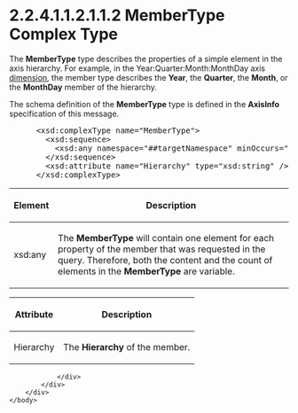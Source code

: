 <html dir="LTR" xmlns:mshelp="http://msdn.microsoft.com/mshelp" xmlns:ddue="http://ddue.schemas.microsoft.com/authoring/2003/5" xmlns:xlink="http://www.w3.org/1999/xlink" xmlns:tool="http://www.microsoft.com/tooltip">
    <head>
        <meta http-equiv="Content-Type" content="text/html; CHARSET=utf-8"></meta>
        <meta name="save" content="history"></meta>
        <title>2.2.4.1.1.2.1.1.2 MemberType Complex Type</title>
        <xml>
            <mshelp:toctitle title="2.2.4.1.1.2.1.1.2 MemberType Complex Type"></mshelp:toctitle>
            <mshelp:rltitle title="[MS-SSAS]: MemberType Complex Type"></mshelp:rltitle>
            <mshelp:keyword index="A" term="5096442d-0e6e-481a-87e9-cc9383674248"></mshelp:keyword>
            <mshelp:attr name="DCSext.ContentType" value="open specification"></mshelp:attr>
            <mshelp:attr name="AssetID" value="5096442d-0e6e-481a-87e9-cc9383674248"></mshelp:attr>
            <mshelp:attr name="TopicType" value="kbRef"></mshelp:attr>
            <mshelp:attr name="DCSext.Title" value="[MS-SSAS]: MemberType Complex Type" />
        </xml>
    </head>
    <body>
        <div id="header">
            <h1 class="heading">2.2.4.1.1.2.1.1.2 MemberType Complex Type</h1>
        </div>
        <div id="mainSection">
            <div id="mainBody">
                <div id="allHistory" class="saveHistory"></div>
                <div id="sectionSection0" class="section" name="collapseableSection">
                    

<p>The <b>MemberType</b> type describes the properties of a
simple element in the axis hierarchy. For example, in the
Year:Quarter:Month:MonthDay axis <a href="8676f5ce-62d4-4244-a326-634bfed4aba4.htm#gt_70d18eb1-eb3c-48f8-b0cd-7140f206406c">dimension</a>, the member type
describes the <b>Year</b>, the <b>Quarter</b>, the <b>Month</b>, or the <b>MonthDay</b>
member of the hierarchy.</p>

<p>The schema definition of the <b>MemberType</b> type is
defined in the <b>AxisInfo</b> specification of this message.</p>

<dl>
<dd>
<div><pre> &lt;xsd:complexType name=&quot;MemberType&quot;&gt;
   &lt;xsd:sequence&gt;
     &lt;xsd:any namespace=&quot;##targetNamespace&quot; minOccurs=&quot;0&quot; maxOccurs=&quot;unbounded&quot; processContents=&quot;skip&quot; /&gt;
   &lt;/xsd:sequence&gt;
   &lt;xsd:attribute name=&quot;Hierarchy&quot; type=&quot;xsd:string&quot; /&gt;
 &lt;/xsd:complexType&gt;
</pre></div>
</dd></dl>

<table>
 <thead>
  <tr>
   <th>
   <p>Element</p>
   </th>
   <th>
   <p>Description</p>
   </th>
  </tr>
 </thead>
 <tr>
  <td>
  <p>xsd:any</p>
  </td>
  <td>
  <p>The <b>MemberType</b> will contain one element for
  each property of the member that was requested in the query. Therefore, both
  the content and the count of elements in the <b>MemberType</b> are variable.</p>
  </td>
 </tr>
</table>

<p> </p>

<table>
 <thead>
  <tr>
   <th>
   <p>Attribute</p>
   </th>
   <th>
   <p>Description</p>
   </th>
  </tr>
 </thead>
 <tr>
  <td>
  <p>Hierarchy</p>
  </td>
  <td>
  <p>The <b>Hierarchy</b> of the member.</p>
  </td>
 </tr>
</table>

<p> </p>


                </div>
            </div>
        </div>
    </body>
</html>